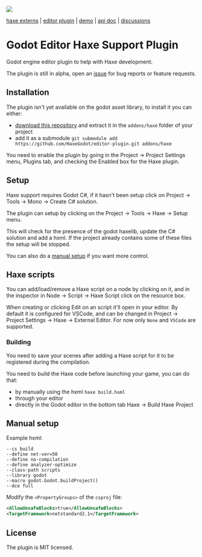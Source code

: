 ![](https://raw.github.com/HaxeGodot/godot/main/.github/logo.png)

[haxe externs](https://github.com/HaxeGodot/godot) | [editor plugin](https://github.com/HaxeGodot/editor-plugin) | [demo](https://github.com/HaxeGodot/squash-the-creeps-3d) | [api doc](https://haxegodot.github.io/godot/) | [discussions](https://github.com/HaxeGodot/godot/discussions)

# Godot Editor Haxe Support Plugin

Godot engine editor plugin to help with Haxe development.

The plugin is still in alpha, open an [issue](https://github.com/HaxeGodot/editor-plugin/issues) for bug reports or feature requests.

## Installation

The plugin isn't yet available on the godot asset library, to install it you can either:

* [download this repository](https://github.com/HaxeGodot/editor-plugin/archive/refs/heads/main.zip) and extract it in the `addons/haxe` folder of your project
* add it as a submodule `git submodule add https://github.com/HaxeGodot/editor-plugin.git addons/haxe`

You need to enable the plugin by going in the Project -> Project Settings menu, Plugins tab, and checking the Enabled box for the Haxe plugin.

## Setup

Haxe support requires Godot C#, if it hasn't been setup click on Project -> Tools -> Mono -> Create C# solution.

The plugin can setup by clicking on the Project -> Tools -> Haxe -> Setup menu.

This will check for the presence of the godot haxelib, update the C# solution and add a hxml.
If the project already contains some of these files the setup will be stopped.

You can also do a [manual setup](#ManualSetup) if you want more control.

## Haxe scripts

You can add/load/remove a Haxe script on a node by clicking on it, and in the inspector in Node -> Script -> Haxe Script click on the resource box.

When creating or clicking Edit on an script it'll open in your editor. By default it is configured for VSCode, and can be changed in Project -> Project Settings -> Haxe -> External Editor. For now only `None` and `VSCode` are supported.

### Building

You need to save your scenes after adding a Haxe script for it to be registered during the compilation.

You need to build the Haxe code before launching your game, you can do that:

* by manually using the hxml `haxe build.hxml`
* through your editor
* directly in the Godot editor in the bottom tab Haxe -> Build Haxe Project

## Manual setup

Example hxml:
```hxml
--cs build
--define net-ver=50
--define no-compilation
--define analyzer-optimize
--class-path scripts
--library godot
--macro godot.Godot.buildProject()
--dce full
```

Modify the `<PropertyGroups>` of the `csproj` file:
```xml
<AllowUnsafeBlocks>true</AllowUnsafeBlocks>
<TargetFramework>netstandard2.1</TargetFramework>
```

## License

The plugin is MIT licensed.

